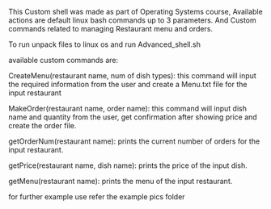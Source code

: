 This Custom shell was made as part of Operating Systems course,
Available actions are default linux bash commands up to 3 parameters.
And Custom commands related to managing Restaurant menu and orders.

To run unpack files to linux os and run Advanced_shell.sh

available custom commands are:

CreateMenu(restaurant name, num of dish types): this command will input the required information from the user and create a Menu.txt file for the input restaurant

MakeOrder(restaurant name, order name): this command will input dish name and quantity from the user, get confirmation after showing price and create the order file.

getOrderNum(restaurant name): prints the current number of orders for the input restaurant.

getPrice(restaurant name, dish name): prints the price of the input dish.

getMenu(restaurant name): prints the menu of the input restaurant.

for further example use refer the example pics folder


